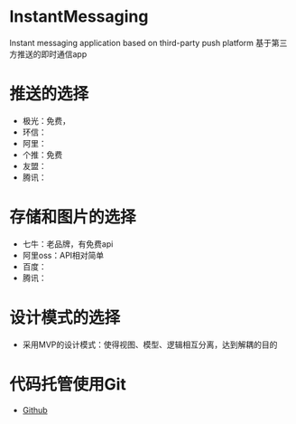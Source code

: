 # InstantMessaging
Instant messaging application based on third-party push platform
基于第三方推送的即时通信app

# 推送的选择
- 极光：免费，
- 环信：
- 阿里：
- 个推：免费
- 友盟：
- 腾讯：

# 存储和图片的选择
- 七牛：老品牌，有免费api
- 阿里oss：API相对简单
- 百度：
- 腾讯：

# 设计模式的选择
- 采用MVP的设计模式：使得视图、模型、逻辑相互分离，达到解耦的目的

# 代码托管使用Git
- [Github](https://github.com/HuaiAnGG/InstantMessaging.git)
